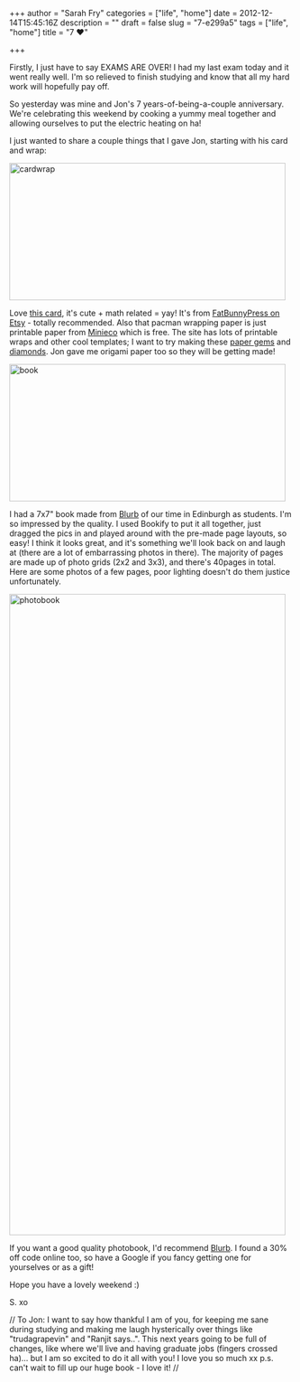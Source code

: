 +++
author = "Sarah Fry"
categories = ["life", "home"]
date = 2012-12-14T15:45:16Z
description = ""
draft = false
slug = "7-e299a5"
tags = ["life", "home"]
title = "7 ♥"

+++


Firstly, I just have to say EXAMS ARE OVER! I had my last exam today and it went really well. I'm so relieved to finish studying and know that all my hard work will hopefully pay off.

So yesterday was mine and Jon's 7 years-of-being-a-couple anniversary. We're celebrating this weekend by cooking a yummy meal together and allowing ourselves to put the electric heating on ha!

I just wanted to share a couple things that I gave Jon, starting with his card and wrap:

<a href="http://sweetaspi.co.uk/content/images/2012/12/IMGP4040.jpg"><img class="aligncenter size-full wp-image-1384" alt="cardwrap" src="http://sweetaspi.co.uk/content/images/2012/12/IMGP4040.jpg" width="490" height="243" /></a>

Love <a href="http://www.etsy.com/listing/61963605/love-is-exponential-letterpress-card?ref=sr_gallery_9&amp;ga_search_query=cards+love&amp;ga_order=most_relevant&amp;ga_view_type=gallery&amp;ga_ship_to=GB&amp;ga_page=2&amp;ga_search_type=handmade&amp;ga_facet=handmade/paper_goods/cards/letterpresscards+love" target="_blank">this card</a>, it's cute + math related = yay! It's from <a href="http://www.etsy.com/shop/FatBunnyPress?ref=seller_info" target="_blank">FatBunnyPress on Etsy</a> - totally recommended. Also that pacman wrapping paper is just printable paper from <a href="http://www.minieco.co.uk/halloween-printable-wrap/" target="_blank">Minieco</a> which is free. The site has lots of printable wraps and other cool templates; I want to try making these <a href="http://www.minieco.co.uk/paper-gems/" target="_blank">paper gems</a> and <a href="http://www.minieco.co.uk/3d-paper-diamonds/" target="_blank">diamonds</a>. Jon gave me origami paper too so they will be getting made!

<a href="http://sweetaspi.co.uk/content/images/2012/12/IMGP4042.jpg"><img class="aligncenter size-full wp-image-1390" alt="book" src="http://sweetaspi.co.uk/content/images/2012/12/IMGP4042.jpg" width="490" height="243" /></a>

I had a 7x7" book made from <a href="http://www.blurb.co.uk/" target="_blank">Blurb</a> of our time in Edinburgh as students. I'm so impressed by the quality. I used Bookify to put it all together, just dragged the pics in and played around with the pre-made page layouts, so easy! I think it looks great, and it's something we'll look back on and laugh at (there are a lot of embarrassing photos in there). The majority of pages are made up of photo grids (2x2 and 3x3), and there's 40pages in total. Here are some photos of a few pages, poor lighting doesn't do them justice unfortunately.

<a href="http://sweetaspi.co.uk/content/images/2012/12/IMGP4043.jpg"><img class="aligncenter size-full wp-image-1391" alt="photobook" src="http://sweetaspi.co.uk/content/images/2012/12/IMGP4043.jpg" width="490" height="1135" /></a>

If you want a good quality photobook, I'd recommend <a href="http://www.blurb.co.uk/" target="_blank">Blurb</a>. I found a 30% off code online too, so have a Google if you fancy getting one for yourselves or as a gift!

Hope you have a lovely weekend :)

S. xo

// To Jon: I want to say how thankful I am of you, for keeping me sane during studying and making me laugh hysterically over things like "trudagrapevin" and "Ranjit says..". This next years going to be full of changes, like where we'll live and having graduate jobs (fingers crossed ha)... but I am so excited to do it all with you! I love you so much xx p.s. can't wait to fill up our huge book - I love it! //

